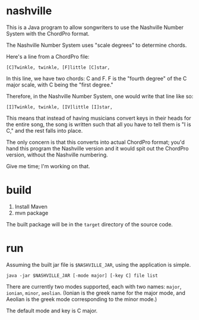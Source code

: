 nashville
=========

This is a Java program to allow songwriters to use the Nashville Number System with the ChordPro format.

The Nashville Number System uses "scale degrees" to determine chords.

Here's a line from a ChordPro file:

    [C]Twinkle, twinkle, [F]little [C]star,

In this line, we have two chords: C and F. F is the "fourth degree" of the C major scale, with C being the "first degree."

Therefore, in the Nashville Number System, one would write that line like so:

    [I]Twinkle, twinkle, [IV]little [I]star,

This means that instead of having musicians convert keys in their heads for the entire song, the song is written such that all you have to tell them is "I is C," and the rest falls into place.

The only concern is that this converts into actual ChordPro format; you'd hand this program the Nashville version and it would spit out the ChordPro version, without the Nashville numbering. 

Give me time; I'm working on that.

build
=====

1. Install Maven
1. mvn package

The built package will be in the `target` directory of the source code.

run
===

Assuming the built jar file is `$NASHVILLE_JAR`, using the application is simple.

    java -jar $NASHVILLE_JAR [-mode major] [-key C] file list

There are currently two modes supported, each with two names: `major`, `ionian`, `minor`, `aeolian`. (Ionian is the greek name for the major mode, and Aeolian is the greek mode corresponding to the minor mode.)

The default mode and key is C major.